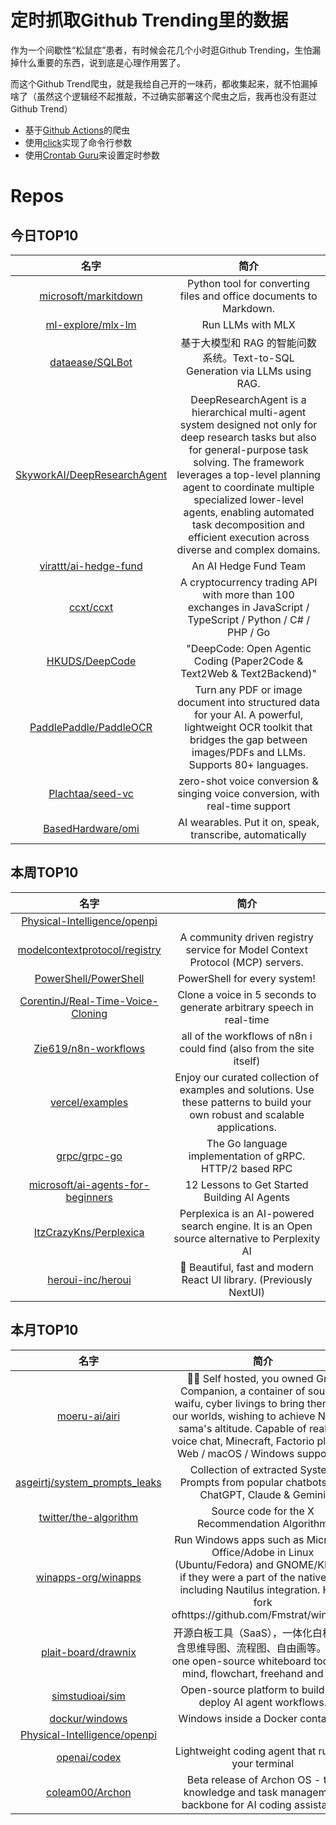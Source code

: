 # 定时抓取Github Trending里的数据

作为一个间歇性“松鼠症”患者，有时候会花几个小时逛Github Trending，生怕漏掉什么重要的东西，说到底是心理作用罢了。

而这个Github Trend爬虫，就是我给自己开的一味药，都收集起来，就不怕漏掉啥了（虽然这个逻辑经不起推敲，不过确实部署这个爬虫之后，我再也没有逛过Github Trend）

* 基于[Github Actions](https://docs.github.com/en/actions)的爬虫
* 使用[click](https://github.com/pallets/click)实现了命令行参数
* 使用[Crontab Guru](https://crontab.guru/)来设置定时参数

# Repos
## 今日TOP10 
<!-- START OF DAILY_TOP10_REPOS -->
| 名字 | 简介 |
| :----: | :----: |
| [microsoft/markitdown](https://github.com/microsoft/markitdown) | Python tool for converting files and office documents to Markdown. |
| [ml-explore/mlx-lm](https://github.com/ml-explore/mlx-lm) | Run LLMs with MLX |
| [dataease/SQLBot](https://github.com/dataease/SQLBot) | 基于大模型和 RAG 的智能问数系统。Text-to-SQL Generation via LLMs using RAG. |
| [SkyworkAI/DeepResearchAgent](https://github.com/SkyworkAI/DeepResearchAgent) | DeepResearchAgent is a hierarchical multi-agent system designed not only for deep research tasks but also for general-purpose task solving. The framework leverages a top-level planning agent to coordinate multiple specialized lower-level agents, enabling automated task decomposition and efficient execution across diverse and complex domains. |
| [virattt/ai-hedge-fund](https://github.com/virattt/ai-hedge-fund) | An AI Hedge Fund Team |
| [ccxt/ccxt](https://github.com/ccxt/ccxt) | A cryptocurrency trading API with more than 100 exchanges in JavaScript / TypeScript / Python / C# / PHP / Go |
| [HKUDS/DeepCode](https://github.com/HKUDS/DeepCode) | "DeepCode: Open Agentic Coding (Paper2Code & Text2Web & Text2Backend)" |
| [PaddlePaddle/PaddleOCR](https://github.com/PaddlePaddle/PaddleOCR) | Turn any PDF or image document into structured data for your AI. A powerful, lightweight OCR toolkit that bridges the gap between images/PDFs and LLMs. Supports 80+ languages. |
| [Plachtaa/seed-vc](https://github.com/Plachtaa/seed-vc) | zero-shot voice conversion & singing voice conversion, with real-time support |
| [BasedHardware/omi](https://github.com/BasedHardware/omi) | AI wearables. Put it on, speak, transcribe, automatically |
<!-- END OF DAILY_TOP10_REPOS -->

## 本周TOP10
<!-- START OF WEEKLY_TOP10_REPOS -->
| 名字 | 简介 |
| :----: | :----: |
| [Physical-Intelligence/openpi](https://github.com/Physical-Intelligence/openpi) |  |
| [modelcontextprotocol/registry](https://github.com/modelcontextprotocol/registry) | A community driven registry service for Model Context Protocol (MCP) servers. |
| [PowerShell/PowerShell](https://github.com/PowerShell/PowerShell) | PowerShell for every system! |
| [CorentinJ/Real-Time-Voice-Cloning](https://github.com/CorentinJ/Real-Time-Voice-Cloning) | Clone a voice in 5 seconds to generate arbitrary speech in real-time |
| [Zie619/n8n-workflows](https://github.com/Zie619/n8n-workflows) | all of the workflows of n8n i could find (also from the site itself) |
| [vercel/examples](https://github.com/vercel/examples) | Enjoy our curated collection of examples and solutions. Use these patterns to build your own robust and scalable applications. |
| [grpc/grpc-go](https://github.com/grpc/grpc-go) | The Go language implementation of gRPC. HTTP/2 based RPC |
| [microsoft/ai-agents-for-beginners](https://github.com/microsoft/ai-agents-for-beginners) | 12 Lessons to Get Started Building AI Agents |
| [ItzCrazyKns/Perplexica](https://github.com/ItzCrazyKns/Perplexica) | Perplexica is an AI-powered search engine. It is an Open source alternative to Perplexity AI |
| [heroui-inc/heroui](https://github.com/heroui-inc/heroui) | 🚀 Beautiful, fast and modern React UI library. (Previously NextUI) |
<!-- END OF WEEKLY_TOP10_REPOS -->

## 本月TOP10
<!-- START OF MONTHLY_TOP10_REPOS -->
| 名字 | 简介 |
| :----: | :----: |
| [moeru-ai/airi](https://github.com/moeru-ai/airi) | 💖🧸 Self hosted, you owned Grok Companion, a container of souls of waifu, cyber livings to bring them into our worlds, wishing to achieve Neuro-sama's altitude. Capable of realtime voice chat, Minecraft, Factorio playing. Web / macOS / Windows supported. |
| [asgeirtj/system_prompts_leaks](https://github.com/asgeirtj/system_prompts_leaks) | Collection of extracted System Prompts from popular chatbots like ChatGPT, Claude & Gemini |
| [twitter/the-algorithm](https://github.com/twitter/the-algorithm) | Source code for the X Recommendation Algorithm |
| [winapps-org/winapps](https://github.com/winapps-org/winapps) | Run Windows apps such as Microsoft Office/Adobe in Linux (Ubuntu/Fedora) and GNOME/KDE as if they were a part of the native OS, including Nautilus integration. Hard fork ofhttps://github.com/Fmstrat/winapps/ |
| [plait-board/drawnix](https://github.com/plait-board/drawnix) | 开源白板工具（SaaS），一体化白板，包含思维导图、流程图、自由画等。All in one open-source whiteboard tool with mind, flowchart, freehand and etc. |
| [simstudioai/sim](https://github.com/simstudioai/sim) | Open-source platform to build and deploy AI agent workflows. |
| [dockur/windows](https://github.com/dockur/windows) | Windows inside a Docker container. |
| [Physical-Intelligence/openpi](https://github.com/Physical-Intelligence/openpi) |  |
| [openai/codex](https://github.com/openai/codex) | Lightweight coding agent that runs in your terminal |
| [coleam00/Archon](https://github.com/coleam00/Archon) | Beta release of Archon OS - the knowledge and task management backbone for AI coding assistants. |
<!-- END OF MONTHLY_TOP10_REPOS -->
